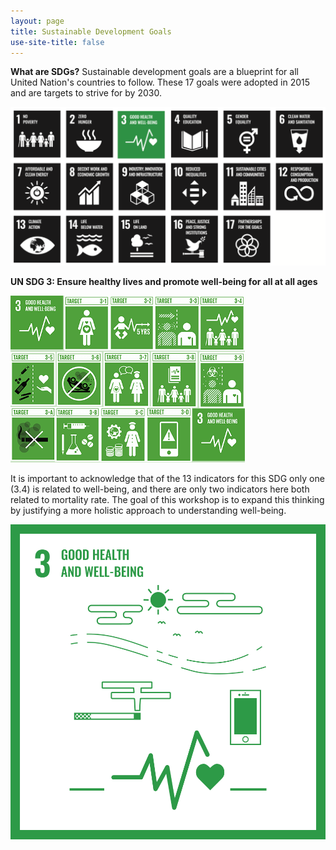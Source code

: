 ```yaml
---
layout: page
title: Sustainable Development Goals 
use-site-title: false
---
```


**What are SDGs?**
 Sustainable development goals are a blueprint for all United Nation's countries to follow. These 17 goals were adopted in 2015 and are targets to strive for by 2030. 
 
 ![SDG_3](/assets/img/SDG_3.png)
 
 **UN SDG 3: Ensure healthy lives and promote well-being for all at all ages**
 
 ![SDG_3_unique](/assets/img/SDG_3_unique.png)
 
It is important to acknowledge that of the 13 indicators for this SDG only one (3.4) is related to well-being, and there are only two indicators here both related to mortality rate. The goal of this workshop is to expand this thinking by justifying a more holistic approach to understanding well-being. 

![3_SDG_MakeEveryDayCount_Gifs_GDU](/assets/img/3_SDG_MakeEveryDayCount_Gifs_GDU.gif)
